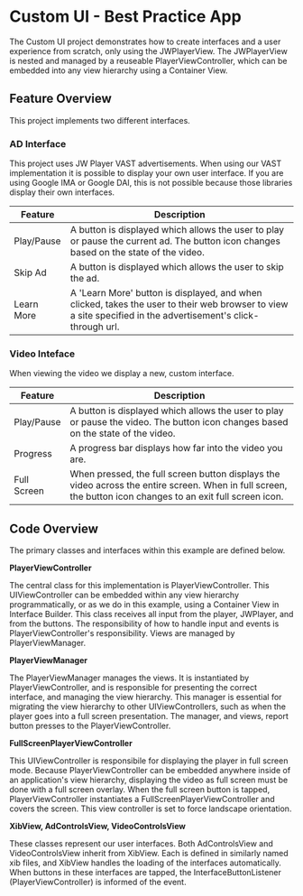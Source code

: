 #  Custom UI - Best Practice App

The Custom UI project demonstrates how to create interfaces and a user experience from scratch, only using the JWPlayerView. The JWPlayerView is nested and managed by a reuseable PlayerViewController, which can be embedded into any view hierarchy using a Container View.

## Feature Overview

This project implements two different interfaces.

### AD Interface

This project uses JW Player VAST advertisements. When using our VAST implementation it is possible to display your own user interface. If you are using Google IMA or Google DAI, this is not possible because those libraries display their own interfaces.

| Feature | Description |
| --- | --- |
| Play/Pause | A button is displayed which allows the user to play or pause the current ad. The button icon changes based on the state of the video. |
| Skip Ad | A button is displayed which allows the user to skip the ad. |
| Learn More | A 'Learn More' button is displayed, and when clicked, takes the user to their web browser to view a site specified in the  advertisement's click-through url. |

### Video Inteface

When viewing the video we display a new, custom interface.

| Feature | Description |
| --- | --- |
| Play/Pause | A button is displayed which allows the user to play or pause the video. The button icon changes based on the state of the video. |
| Progress | A progress bar displays how far into the video you are. |
| Full Screen | When pressed, the full screen button displays the video across the entire screen. When in full screen, the button icon changes to an exit full screen icon. |

## Code Overview

The primary classes and interfaces within this example are defined below.

**PlayerViewController**

The central class for this implementation is PlayerViewController. This UIViewController can be embedded within any view hierarchy programmatically, or as we do in this example, using a Container View in Interface Builder. This class receives all input from the player, JWPlayer, and from the buttons. The responsibility of how to handle input and events is PlayerViewController's responsibility. Views are managed by PlayerViewManager.

**PlayerViewManager**

The PlayerViewManager manages the views. It is instantiated by PlayerViewController, and is responsible for presenting the correct interface, and managing the view hierarchy. This manager is essential for migrating the view hierarchy to other UIViewControllers, such as when the player goes into a full screen presentation. The manager, and views, report button presses to the PlayerViewController.

**FullScreenPlayerViewController**

This UIViewController is responsibile for displaying the player in full screen mode. Because PlayerViewController can be embedded anywhere inside of an application's view hierarchy, displaying the video as full screen must be done with a full screen overlay. When the full screen button is tapped, PlayerViewController instantiates a FullScreenPlayerViewController and covers the screen. This view controller is set to force landscape orientation.

**XibView, AdControlsView, VideoControlsView**

These classes represent our user interfaces. Both AdControlsView and VideoControlsView inherit from XibView. Each is defined in similarly named xib files, and XibView handles the loading of the interfaces automatically. When buttons in these interfaces are tapped, the InterfaceButtonListener (PlayerViewController) is informed of the event.
